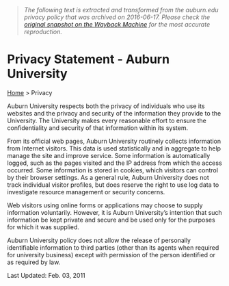 > *The following text is extracted and transformed from the auburn.edu privacy policy that was archived on 2016-06-17. Please check the [original snapshot on the Wayback Machine](https://web.archive.org/web/20160617162341id_/http%3A//www.auburn.edu/main/privacy.html) for the most accurate reproduction.*

# Privacy Statement - Auburn University

[Home](http://www.auburn.edu/) > Privacy

Auburn University respects both the privacy of individuals who use its websites and the privacy and security of the information they provide to the University. The University makes every reasonable effort to ensure the confidentiality and security of that information within its system. 

From its official web pages, Auburn University routinely collects information from Internet visitors. This data is used statistically and in aggregate to help manage the site and improve service. Some information is automatically logged, such as the pages visited and the IP address from which the access occurred. Some information is stored in cookies, which visitors can control by their browser settings. As a general rule, Auburn University does not track individual visitor profiles, but does reserve the right to use log data to investigate resource management or security concerns.

Web visitors using online forms or applications may choose to supply information voluntarily. However, it is Auburn University’s intention that such information be kept private and secure and be used only for the purposes for which it was supplied.

Auburn University policy does not allow the release of personally identifiable information to third parties (other than its agents when required for university business) except with permission of the person identified or as required by law. 

Last Updated: Feb. 03, 2011
